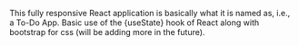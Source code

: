 This fully responsive React application is basically what it is named as, i.e., a To-Do App. Basic use of the {useState} hook of React along with bootstrap for css (will be adding more in the future).
